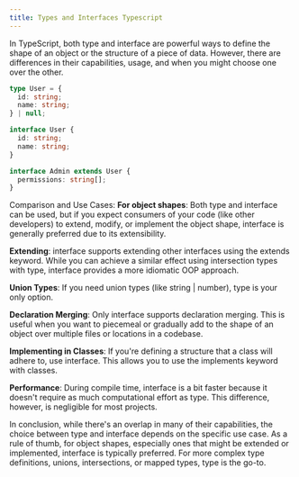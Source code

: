 ```yaml
---
title: Types and Interfaces Typescript
---
```


In TypeScript, both type and interface are powerful ways to define the shape of an object or the structure of a piece of data. However, there are differences in their capabilities, usage, and when you might choose one over the other.

```ts
type User = {
  id: string;
  name: string;
} | null;
```

```ts
interface User {
  id: string;
  name: string;
}

interface Admin extends User {
  permissions: string[];
}
```

Comparison and Use Cases:
**For object shapes**: Both type and interface can be used, but if you expect consumers of your code (like other developers) to extend, modify, or implement the object shape, interface is generally preferred due to its extensibility.

**Extending**: interface supports extending other interfaces using the extends keyword. While you can achieve a similar effect using intersection types with type, interface provides a more idiomatic OOP approach.

**Union Types**: If you need union types (like string | number), type is your only option.

**Declaration Merging**: Only interface supports declaration merging. This is useful when you want to piecemeal or gradually add to the shape of an object over multiple files or locations in a codebase.

**Implementing in Classes**: If you're defining a structure that a class will adhere to, use interface. This allows you to use the implements keyword with classes.

**Performance**: During compile time, interface is a bit faster because it doesn't require as much computational effort as type. This difference, however, is negligible for most projects.

In conclusion, while there's an overlap in many of their capabilities, the choice between type and interface depends on the specific use case. As a rule of thumb, for object shapes, especially ones that might be extended or implemented, interface is typically preferred. For more complex type definitions, unions, intersections, or mapped types, type is the go-to.
